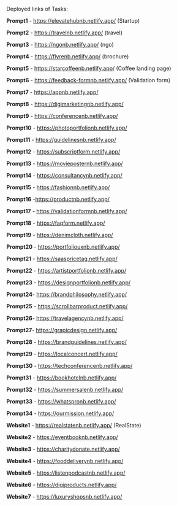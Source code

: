 Deployed links of Tasks:

**Prompt1**  - https://elevatehubnb.netlify.app/ (Startup)

**Prompt2** - https://travelnb.netlify.app/ (travel)

**Prompt3** - https://ngonb.netlify.app/ (ngo)

**Prompt4** - https://flyrenb.netlify.app/ (brochure)

**Prompt5** - https://starcoffeenb.netlify.app/ (Coffee landing page)

**Prompt6** - https://feedback-formnb.netlify.app/ (Validation form)

**Prompt7** - https://appnb.netlify.app/

**Prompt8** - https://digimarketingnb.netlify.app/

**Prompt9** - https://conferencenb.netlify.app/

**Prompt10** - https://photoportfolionb.netlify.app/

**Prompt11** - https://guidelinesnb.netlify.app/

**Prompt12** - https://subscriptform.netlify.app/

**Prompt13** - https://movieposternb.netlify.app/

**Prompt14** - https://consultancynb.netlify.app/

**Prompt15** - https://fashionnb.netlify.app/
 
**Prompt16** -https://productnb.netlify.app/

**Prompt17** - https://validationformnb.netlify.app/

**Prompt18** - https://faqform.netlify.app/

**Prompt19** - https://denimcloth.netlify.app/

**Prompt20** - https://portfoliouxnb.netlify.app/

**Prompt21** - https://saaspricetag.netlify.app/

**Prompt22** - https://artistportfolionb.netlify.app/

**Prompt23** - https://designportfolionb.netlify.app/

**Prompt24**- https://brandphilosophy.netlify.app/

**Prompt25** - https://scrollbarproduct.netlify.app/

**Prompt26**- https://travelagencynb.netlify.app/

**Prompt27**- https://grapicdesign.netlify.app/

**Prompt28** - https://brandguidelines.netlify.app/

**Prompt29** - https://localconcert.netlify.app/

**Prompt30** - https://techconferencenb.netlify.app/

**Prompt31** - https://bookhotelnb.netlify.app/

**Prompt32** - https://summersalenb.netlify.app/

**Prompt33** - https://whatspronb.netlify.app/

**Prompt34** - https://ourmission.netlify.app/

**Website1** - https://realstatenb.netlify.app/ (RealState)

**Website2** - https://eventbooknb.netlify.app/

**Website3** - https://charitydonate.netlify.app/

**Website4** - https://fooddeliverynb.netlify.app/

**Website5** - https://listenpodcastnb.netlify.app/

**Website6** - https://digiproducts.netlify.app/

**Website7** - https://luxuryshopsnb.netlify.app/

